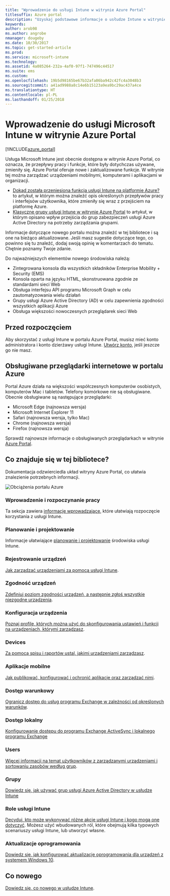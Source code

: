 ```yaml
---
title: "Wprowadzenie do usługi Intune w witrynie Azure Portal"
titlesuffix: Azure portal
description: "Uzyskaj podstawowe informacje o usłudze Intune w witrynie Azure Portal oraz o sposobach, w jakie może ona ułatwić zarządzanie urządzeniami."
keywords: 
author: arob98
ms.author: angrobe
nmanager: dougeby
ms.date: 10/30/2017
ms.topic: get-started-article
ms.prod: 
ms.service: microsoft-intune
ms.technology: 
ms.assetid: 4a085264-232a-4af0-97f1-747496c44517
ms.suite: ems
ms.custom: 
ms.openlocfilehash: 19b5d98165be67b32afa86ba942c42fc4a3048b3
ms.sourcegitcommit: a41ad9988a8c14e6b15123a9ea9bc29ac437a4ce
ms.translationtype: HT
ms.contentlocale: pl-PL
ms.lasthandoff: 01/25/2018
---
```

# <a name="introduction-to-microsoft-intune-in-the-azure-portal"></a>Wprowadzenie do usługi Microsoft Intune w witrynie Azure Portal


[!INCLUDE[azure_portal](./includes/azure_portal.md)]

Usługa Microsoft Intune jest obecnie dostępna w witrynie Azure Portal, co oznacza, że przepływy pracy i funkcje, które były dotychczas używane, zmieniły się.
Azure Portal oferuje nowe i zaktualizowane funkcje. W witrynie tej można zarządzać urządzeniami mobilnymi, komputerami i aplikacjami w organizacji.

* [Dokąd została przeniesiona funkcja usługi Intune na platformie Azure?](ui-changes.md) to artykuł, w którym można znaleźć opis określonych przepływów pracy i interfejsów użytkownika, które zmieniły się wraz z przejściem na platformę Azure.
* [Klasyczne grupy usługi Intune w witrynie Azure Portal](groups-get-started.md) to artykuł, w którym opisano wpływ przejścia do grup zabezpieczeń usługi Azure Active Directory na potrzeby zarządzania grupami.




Informacje dotyczące nowego portalu można znaleźć w tej bibliotece i są one na bieżąco aktualizowane. Jeśli masz sugestie dotyczące tego, co powinno się tu znaleźć, dodaj swoją opinię w komentarzach do tematu. Chętnie poznamy Twoje zdanie.

Do najważniejszych elementów nowego środowiska należą:

- Zintegrowana konsola dla wszystkich składników Enterprise Mobility + Security (EMS)
- Konsola oparta na języku HTML, skonstruowana zgodnie ze standardami sieci Web
- Obsługa interfejsu API programu Microsoft Graph w celu zautomatyzowania wielu działań
- Grupy usługi Azure Active Directory (AD) w celu zapewnienia zgodności wszystkich aplikacji Azure
- Obsługa większości nowoczesnych przeglądarek sieci Web

## <a name="before-you-start"></a>Przed rozpoczęciem

Aby skorzystać z usługi Intune w portalu Azure Portal, musisz mieć konto administratora i konto dzierżawy usługi Intune. [Utwórz konto](https://portal.office.com/Signup/Signup.aspx?OfferId=40BE278A-DFD1-470a-9EF7-9F2596EA7FF9&dl=INTUNE_A&ali=1#0%20), jeśli jeszcze go nie masz.

## <a name="supported-web-browsers-for-the-azure-portal"></a>Obsługiwane przeglądarki internetowe w portalu Azure

Portal Azure działa na większości współczesnych komputerów osobistych, komputerów Mac i tabletów. Telefony komórkowe nie są obsługiwane.
Obecnie obsługiwane są następujące przeglądarki:

- Microsoft Edge (najnowsza wersja)
- Microsoft Internet Explorer 11
- Safari (najnowsza wersja, tylko Mac)
- Chrome (najnowsza wersja)
- Firefox (najnowsza wersja)

Sprawdź najnowsze informacje o obsługiwanych przeglądarkach w witrynie [Azure Portal](https://docs.microsoft.com/azure/azure-preview-portal-supported-browsers-devices).

## <a name="whats-in-this-library"></a>Co znajduje się w tej bibliotece?

Dokumentacja odzwierciedla układ witryny Azure Portal, co ułatwia znalezienie potrzebnych informacji.

![Obciążenia portalu Azure](./media/azure-portal-workloads.png)

### <a name="introduction-and-get-started"></a>Wprowadzenie i rozpoczynanie pracy
Ta sekcja zawiera [informacje wprowadzające](introduction-intune.md), które ułatwiają rozpoczęcie korzystania z usługi Intune.
### <a name="plan-and-design"></a>Planowanie i projektowanie
Informacje ułatwiające [planowanie i projektowanie](/intune-classic/plan-design/introduction) środowiska usługi Intune.
### <a name="device-enrollment"></a>Rejestrowanie urządzeń
[Jak zarządzać urządzeniami za pomocą usługi Intune](device-enrollment.md).
### <a name="device-compliance"></a>Zgodność urządzeń
[Zdefiniuj poziom zgodności urządzeń, a następnie zgłoś wszystkie niezgodne urządzenia](device-compliance.md).
### <a name="device-configuration"></a>Konfiguracja urządzenia
[Poznaj profile, których można użyć do skonfigurowania ustawień i funkcji na urządzeniach, którymi zarządzasz](device-profiles.md).
### <a name="devices"></a>Devices
[Za pomocą spisu i raportów ustal, jakimi urządzeniami zarządzasz](device-management.md).
### <a name="mobile-apps"></a>Aplikacje mobilne
[Jak publikować, konfigurować i ochronić aplikacje oraz zarządzać nimi](app-management.md).
### <a name="conditional-access"></a>Dostęp warunkowy
[Ogranicz dostęp do usług programu Exchange w zależności od określonych warunków](conditional-access.md).
### <a name="on-premises-access"></a>Dostęp lokalny
[Konfigurowanie dostępu do programu Exchange ActiveSync i lokalnego programu Exchange](/intune-classic/deploy-use/mobile-device-management-with-exchange-activesync-and-microsoft-intune)
### <a name="users"></a>Users
[Więcej informacji na temat użytkowników z zarządzanymi urządzeniami i sortowaniu zasobów według grup](users-add.md).
### <a name="groups"></a>Grupy
[Dowiedz się, jak używać grup usługi Azure Active Directory w usłudze Intune](groups-get-started.md)
### <a name="intune-roles"></a>Role usługi Intune
[Decyduj, kto może wykonywać różne akcje usługi Intune i kogo mogą one dotyczyć](role-based-access-control.md). Możesz użyć wbudowanych ról, które obejmują kilka typowych scenariuszy usługi Intune, lub utworzyć własne.
### <a name="software-updates"></a>Aktualizacje oprogramowania
[Dowiedz się, jak konfigurować aktualizacje oprogramowania dla urządzeń z systemem Windows 10](windows-update-for-business-configure.md).



## <a name="whats-new"></a>Co nowego

[Dowiedz się, co nowego w usłudze Intune](whats-new.md).
